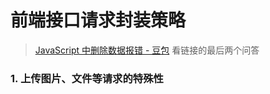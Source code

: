 # 前端接口请求封装策略
>[JavaScript 中删除数据报错 - 豆包](https://www.doubao.com/chat/13728598776899330)
>看链接的最后两个问答

### 1. 上传图片、文件等请求的特殊性
<!--stackedit_data:
eyJoaXN0b3J5IjpbLTE2MzU2OTk4MjldfQ==
-->